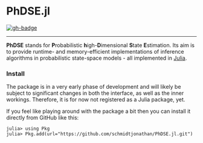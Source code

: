 # PhDSE.jl

[![gh-badge](https://img.shields.io/badge/visit-GitHub-777?logo=github&style=for-the-badge)](https://github.com/schmidtjonathan/PhDSE.jl)

---


**PhDSE** stands for **P**robabilistic **h**igh-**D**imensional **S**tate **E**stimation. Its aim is to provide runtime- and memory-efficient implementations of inference algorithms in probabilistic state-space models - all implemented in [Julia](https://julialang.org).

### Install

The package is in a very early phase of development and will likely be subject to significant changes in both the interface, as well as the inner workings.
Therefore, it is for now not registered as a Julia package, yet.

If you feel like playing around with the package a bit then you can install it directly from GitHub like this:

```
julia> using Pkg
julia> Pkg.add(url="https://github.com/schmidtjonathan/PhDSE.jl.git")
```
